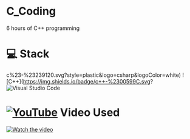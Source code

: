 # C_Coding
6 hours of C++ programming
# 💻  Stack<br/>
c%23-%23239120.svg?style=plastic&logo=csharp&logoColor=white) ![C++](https://img.shields.io/badge/c++-%2300599C.svg?
![Visual Studio Code](https://custom-icon-badges.demolab.com/badge/Visual%20Studio%20Code-0078d7.svg?logo=vsc&logoColor=white)

# [![YouTube](https://img.shields.io/badge/YouTube-%23FF0000.svg?logo=YouTube&logoColor=white)](#)  Video Used<br/>
[![Watch the video](https://ytcards.demolab.com/?id=-TkoO8Z07hI&t)](https://www.youtube.com/watch?v=-TkoO8Z07hI&t)
